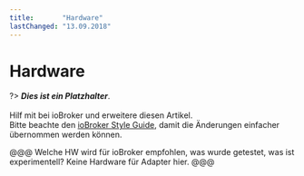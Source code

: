 ```yaml
---
title:       "Hardware"
lastChanged: "13.09.2018"
---
```


# Hardware

?> ***Dies ist ein Platzhalter***.
   <br><br>
   Hilf mit bei ioBroker und erweitere diesen Artikel.  
   Bitte beachte den [ioBroker Style Guide](https://www.iobroker.net/#de/documentation/community/styleguidedoc.md), 
   damit die Änderungen einfacher übernommen werden können.

@@@ Welche HW wird für ioBroker empfohlen, was wurde getestet, was ist experimentell? Keine Hardware für Adapter hier. @@@
